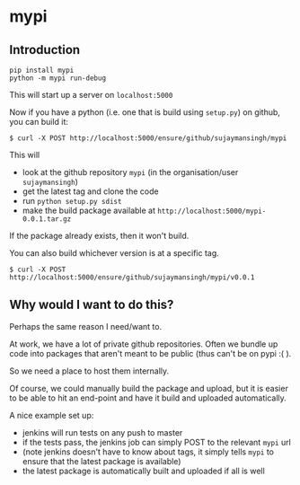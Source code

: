 # mypi


## Introduction

```
pip install mypi
python -m mypi run-debug
```

This will start up a server on `localhost:5000`

Now if you have a python (i.e. one that is build using `setup.py`) on github, you can build it:

```
$ curl -X POST http://localhost:5000/ensure/github/sujaymansingh/mypi
```

This will

* look at the github repository `mypi` (in the organisation/user `sujaymansingh`)
* get the latest tag and clone the code
* run `python setup.py sdist`
* make the build package available at `http://localhost:5000/mypi-0.0.1.tar.gz`

If the package already exists, then it won't build.

You can also build whichever version is at a specific tag.

```
$ curl -X POST http://localhost:5000/ensure/github/sujaymansingh/mypi/v0.0.1
```

## Why would I want to do this?

Perhaps the same reason I need/want to.

At work, we have a lot of private github repositories. Often we bundle up code
into packages that aren't meant to be public (thus can't be on pypi :( ).

So we need a place to host them internally.

Of course, we could manually build the package and upload, but it is easier
to be able to hit an end-point and have it build and uploaded automatically.

A nice example set up:

* jenkins will run tests on any push to master
* if the tests pass, the jenkins job can simply POST to the relevant `mypi` url
* (note jenkins doesn't have to know about tags, it simply tells `mypi` to
   ensure that the latest package is available)
* the latest package is automatically built and uploaded if all is well
